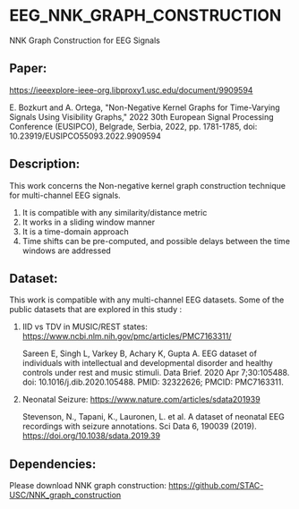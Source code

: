 # EEG_NNK_GRAPH_CONSTRUCTION
NNK Graph Construction for EEG Signals


## Paper:
https://ieeexplore-ieee-org.libproxy1.usc.edu/document/9909594

E. Bozkurt and A. Ortega, "Non-Negative Kernel Graphs for Time-Varying Signals Using Visibility Graphs," 2022 30th European Signal Processing Conference (EUSIPCO), Belgrade, Serbia, 2022, pp. 1781-1785, doi: 10.23919/EUSIPCO55093.2022.9909594

## Description:
This work concerns the Non-negative kernel graph construction technique for multi-channel EEG signals.
1. It is compatible with any similarity/distance metric
2. It works in a sliding window manner
3. It is a time-domain approach
4. Time shifts can be pre-computed, and possible delays between the time windows are addressed

## Dataset:
This work is compatible with any multi-channel EEG datasets. Some of the public datasets that are explored in this study :
1. IID vs TDV in MUSIC/REST states:
   https://www.ncbi.nlm.nih.gov/pmc/articles/PMC7163311/
   
   Sareen E, Singh L, Varkey B, Achary K, Gupta A. EEG dataset of individuals with intellectual and developmental disorder and healthy controls under rest and music stimuli. Data Brief. 2020 Apr 7;30:105488. doi: 10.1016/j.dib.2020.105488. PMID: 32322626; PMCID: PMC7163311.
   
3. Neonatal Seizure:
   https://www.nature.com/articles/sdata201939
   
   Stevenson, N., Tapani, K., Lauronen, L. et al. A dataset of neonatal EEG recordings with seizure annotations. Sci Data 6, 190039 (2019). https://doi.org/10.1038/sdata.2019.39

## Dependencies:
Please download NNK graph construction: https://github.com/STAC-USC/NNK_graph_construction

